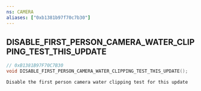 ```yaml
---
ns: CAMERA
aliases: ["0xb1381b97f70c7b30"]
---
```

## DISABLE_FIRST_PERSON_CAMERA_WATER_CLIPPING_TEST_THIS_UPDATE

```c
// 0xB1381B97F70C7B30
void DISABLE_FIRST_PERSON_CAMERA_WATER_CLIPPING_TEST_THIS_UPDATE();
```

```
Disable the first person camera water clipping test for this update
```
